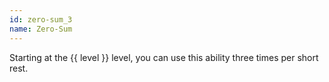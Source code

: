 ```yaml
---
id: zero-sum_3
name: Zero-Sum
---
```

Starting at the {{ level }} level, you can use this ability three times per short rest.
